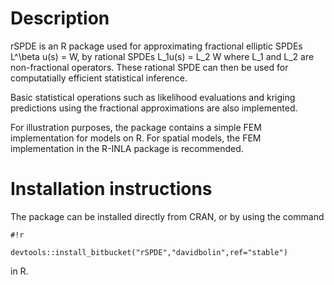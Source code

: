 # Description #
rSPDE is an R package used for approximating fractional elliptic SPDEs L^\beta u(s) = W,
by rational SPDEs L_1u(s) = L_2 W where L_1 and L_2 are non-fractional operators. 
These rational SPDE can then be used for computatially efficient statistical inference.

Basic statistical operations such as likelihood evaluations and kriging predictions using the fractional approximations are also implemented.

For illustration purposes, the package contains a simple FEM implementation for models on R. For spatial models, the FEM implementation in the R-INLA package is recommended.

# Installation instructions #
The package can be installed directly from CRAN, or by using the command
```
#!r

devtools::install_bitbucket("rSPDE","davidbolin",ref="stable")
```
in R. 
